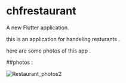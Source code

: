 # chfrestaurant

A new Flutter application.

this is an application for handeling resturants . 

here are some photos of this app .

##photos :

![Restaurant_photos2](https://user-images.githubusercontent.com/79783493/120555547-78321100-c410-11eb-88d3-0128d5024cc9.jpg)


